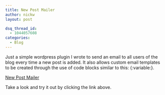 ```yaml
---
title: New Post Mailer
author: nickw
layout: post

dsq_thread_id:
  - 1044057608
categories:
  - Blog
---
```

Just a simple wordpress plugin I wrote to send an email to all users of the blog every time a new post is added. It also allows custom email templates to be created through the use of code blocks similar to this: {:variable:}.

[New Post Mailer][1]

Take a look and try it out by clicking the link above.

 [1]: http://cdn.nickwhyte.com/static/2013/01/New-Post-Emailer.zip